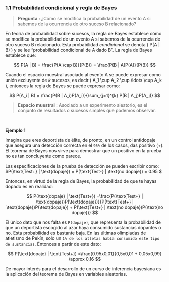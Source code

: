 ### 1.1 Probabilidad condicional y regla de Bayes

> **Pregunta :**
> ¿Cómo se modifica la probabilidad de un evento A si sabemos de la ocurrencia de otro suceso B relacionado?



En teoría de probabilidad sobre sucesos, la regla de Bayes establece cómo se modifica la probabilidad de un evento A si sabemos de la ocurrencia de otro suceso B relacionado. Esta probabilidad *condicional* se denota \( P(A | B) \) y se lee “probabilidad condicional de A dado B”. La regla de Bayes establece que:

$$
P(A | B) = \frac{P(A \cap B)}{P(B)} = \frac{P(B | A)P(A)}{P(B)}
$$

Cuando el espacio muestral asociado al evento A se puede expresar como unión excluyente de *k* sucesos, es decir \( A_1 \cup A_2 \cup \ldots \cup A_k \), entonces la regla de Bayes se puede expresar como:

$$
P(A_i | B) = \frac{P(B | A_i)P(A_i)}{\sum_{j=1}^{k} P(B | A_j)P(A_j)}
$$

> **Espacio muestral** : Asociado a un experimento aleatorio, es el conjunto de resultados o sucesos simples que podemos observar.

<br>

**Ejemplo 1**

Imagina que eres deportista de élite, de pronto, en un control antidopaje que asegura una detección correcta en el `95%` de los casos, das positivo (+).  El teorema de Bayes nos sirve para demostrar que un positivo en la prueba no es tan concluyente como parece. 

Las especificaciones de la prueba de detección se pueden escribir como: $P(\text{Test+} |  \text{dopaje}) = P(\text{Test-} | \text{no dopaje}) = 0.95 $


Entonces, en virtud de la regla de Bayes, la probabilidad de que te hayas dopado es en realidad:

$$
P(\text{dopaje} | \text{Test+}) =\frac{P(\text{Test+} | \text{dopaje})P(\text{dopaje})}{P(\text{Test+} | \text{dopaje})P(\text{dopaje}) + P(\text{Test+} | \text{no dopaje})P(\text{no dopaje})}
$$


El único dato que nos falta es `P(dopaje)`, que representa la probabilidad de que un deportista escogido al azar haya consumido sustancias dopantes o no. Esta probabilidad es bastante baja. En las últimas olimpiadas de atletismo de Pekín, solo un `1% de los atletas había consumido este tipo de sustancias`. Entonces a partir de este dato:


$$
P(\text{dopaje} | \text{Test+}) =\frac{0.95x0,01}{0,5x0,01 + 0,05x0,99} \approx 0,16
$$


De mayor interés para el desarrollo de un curso de inferencia bayesiana es la aplicación del teorema de Bayes en variables aleatorias.



